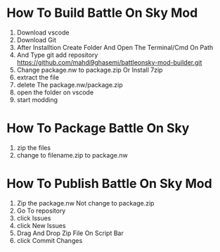 # How To Build Battle On Sky Mod
1. Download vscode
2. Download Git
3. After Installtion Create Folder And Open The Terminal/Cmd On Path
4. And Type git add repository https://github.com/mahdi9ghasemi/battleonsky-mod-builder.git
5. Change package.nw to package.zip Or Install 7zip
6. extract the file
7. delete The package.nw/package.zip
8. open the folder on vscode
9. start modding
# How To Package Battle On Sky
1. zip the files
2. change to filename.zip to package.nw
# How To Publish Battle On Sky Mod
1. Zip the package.nw Not change to package.zip
2. Go To repository
3. click Issues
4. click New Issues
5. Drag And Drop Zip File On Script Bar
6. click Commit Changes
